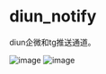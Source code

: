 # diun_notify
diun企微和tg推送通道。


![image](https://user-images.githubusercontent.com/74545085/193593395-54bf365b-64ce-48c3-8d0b-9b5cdec7fe5e.png)
![image](https://user-images.githubusercontent.com/74545085/193593442-47230bed-f4f7-4aa9-b25f-8f4f355531f0.png)
